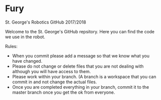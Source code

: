 # Fury
St. George's Robotics GitHub 2017/2018

Welcome to the St. George's GitHub repsitory. Here you can find the code we use in the robot.
 
Rules:
- When you commit please add a message so that we know what you have changed. 
- Please do not change or delete files that you are not dealing with although you will have access to them.
- Please work within your branch. (A branch is a workspace that you can commit in and not change the actual files.
- Once you are completed everything in your branch, commit it to the master branch once you get the ok from everyone. 
